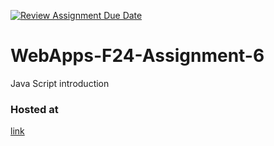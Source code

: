 [![Review Assignment Due Date](https://classroom.github.com/assets/deadline-readme-button-22041afd0340ce965d47ae6ef1cefeee28c7c493a6346c4f15d667ab976d596c.svg)](https://classroom.github.com/a/cCoVexb_)
# WebApps-F24-Assignment-6
Java Script introduction
### Hosted at
[link](https://44-563-webapps-f24.github.io/44563-webapps-f24-assignment6-Geethikavarma/guessit.html)
